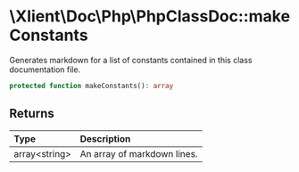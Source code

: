 # \\Xlient\\Doc\\Php\\PhpClassDoc::makeConstants

Generates markdown for a list of constants contained in this class documentation file.

```php
protected function makeConstants(): array
```

## Returns

| Type | Description |
| :--- | :--- |
| array\<string\> | An array of markdown lines. |